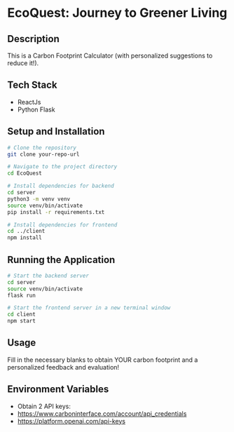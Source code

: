 # EcoQuest:  Journey to Greener Living

## Description
This is a Carbon Footprint Calculator (with personalized suggestions to reduce it!).

## Tech Stack

- ReactJs
- Python Flask

## Setup and Installation

```bash
# Clone the repository
git clone your-repo-url

# Navigate to the project directory
cd EcoQuest

# Install dependencies for backend
cd server
python3 -m venv venv
source venv/bin/activate
pip install -r requirements.txt

# Install dependencies for frontend
cd ../client
npm install
```

## Running the Application

```bash
# Start the backend server
cd server
source venv/bin/activate
flask run

# Start the frontend server in a new terminal window
cd client
npm start
```

## Usage
Fill in the necessary blanks to obtain YOUR carbon footprint and a personalized feedback and evaluation!

## Environment Variables
- Obtain 2 API keys:
- https://www.carboninterface.com/account/api_credentials
- https://platform.openai.com/api-keys
